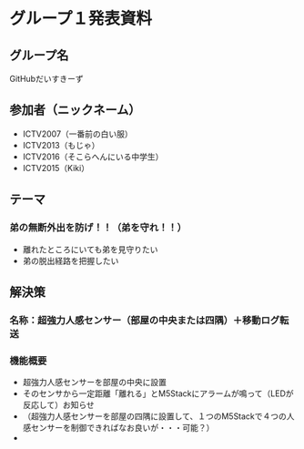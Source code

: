# グループ１発表資料

## グループ名
GitHubだいすきーず

## 参加者（ニックネーム）
- ICTV2007（一番前の白い服）
- ICTV2013（もじゃ）
- ICTV2016（そこらへんにいる中学生）
- ICTV2015（Kiki）

## テーマ
### 弟の無断外出を防げ！！（弟を守れ！！）
- 離れたところにいても弟を見守りたい
- 弟の脱出経路を把握したい

## 解決策
### 名称：超強力人感センサー（部屋の中央または四隅）＋移動ログ転送
### 機能概要
- 超強力人感センサーを部屋の中央に設置
- そのセンサから一定距離「離れる」とM5Stackにアラームが鳴って（LEDが反応して）お知らせ  
- （超強力人感センサーを部屋の四隅に設置して、１つのM5Stackで４つの人感センサーを制御できればなお良いが・・・可能？）
- 

